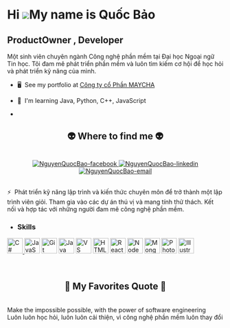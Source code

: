 Hi ![](https://user-images.githubusercontent.com/18350557/176309783-0785949b-9127-417c-8b55-ab5a4333674e.gif)My name is Quốc Bảo
================================================================================================================================

ProductOwner , Developer
------------------------

Một sinh viên chuyên ngành Công nghệ phần mềm tại Đại học Ngoại ngữ Tin học. Tôi đam mê phát triển phần mềm và luôn tìm kiếm cơ hội để học hỏi và phát triển kỹ năng của mình.


*   🖥️  See my portfolio at [Công ty cổ Phần MAYCHA](http://maycha.com.vn/)
*   🧠  I'm learning Java, Python, C++, JavaScript

*   <br>
<h2 align="center">👽 Where to find me 👽</h2>
<br>
<!-- https://icons8.com -->
<div align="center">
  
  <a href=https://www.facebook.com/nguyen.quocbao2004/ target="blank">
    <img src="https://img.icons8.com/bubbles/100/000000/facebook-new.png" alt="NguyenQuocBao-facebook" />
  </a>
  
  <a href=https://www.linkedin.com/in/NguyenQuocBaoDevWeb/ target="blank">
    <img src="https://img.icons8.com/bubbles/100/000000/linkedin.png" alt="NguyenQuocBao-linkedin" />
  </a>
 
  <a href="mailto:baoquoc0927@gmail.com" target="top">
    <img src="https://img.icons8.com/bubbles/100/000000/apple-mail.png" alt="NguyenQuocBao-email" />
  </a>
</div>

<br>

 ⚡  Phát triển kỹ năng lập trình và kiến thức chuyên môn để trở thành một lập trình viên giỏi. Tham gia vào các dự án thú vị và mang tính thử thách. Kết nối và hợp tác với những người đam mê công nghệ phần mềm.
*   ### Skills 
<p align="left">
<a href="https://docs.microsoft.com/en-us/dotnet/csharp/" target="_blank" rel="noreferrer">
  <img src="https://raw.githubusercontent.com/danielcranney/readme-generator/main/public/icons/skills/csharp-colored.svg" width="36" height="36" alt="C#" />
</a><a href="https://developer.mozilla.org/en-US/docs/Web/JavaScript" target="_blank" rel="noreferrer">
  <img src="https://raw.githubusercontent.com/danielcranney/readme-generator/main/public/icons/skills/javascript-colored.svg" width="36" height="36" alt="JavaScript" /></a>
  <a href="https://git-scm.com/" target="_blank" rel="noreferrer"><img src="https://raw.githubusercontent.com/danielcranney/readme-generator/main/public/icons/skills/git-colored.svg" width="36" height="36" alt="Git" /></a>
  <a href="https://www.oracle.com/java/" target="_blank" rel="noreferrer"><img src="https://raw.githubusercontent.com/danielcranney/readme-generator/main/public/icons/skills/java-colored.svg" width="36" height="36" alt="Java" /></a>
  <a href="https://code.visualstudio.com/" target="_blank" rel="noreferrer"><img src="https://raw.githubusercontent.com/danielcranney/readme-generator/main/public/icons/skills/visualstudiocode.svg" width="36" height="36" alt="VS Code" /></a>
  <a href="https://developer.mozilla.org/en-US/docs/Glossary/HTML5" target="_blank" rel="noreferrer"><img src="https://raw.githubusercontent.com/danielcranney/readme-generator/main/public/icons/skills/html5-colored.svg" width="36" height="36" alt="HTML5" /></a>
  <a href="https://reactjs.org/" target="_blank" rel="noreferrer"><img src="https://raw.githubusercontent.com/danielcranney/readme-generator/main/public/icons/skills/react-colored.svg" width="36" height="36" alt="React" /></a>
  <a href="https://nodejs.org/en/" target="_blank" rel="noreferrer"><img src="https://raw.githubusercontent.com/danielcranney/readme-generator/main/public/icons/skills/nodejs-colored.svg" width="36" height="36" alt="NodeJS" /></a>
  <a href="https://www.mongodb.com/" target="_blank" rel="noreferrer"><img src="https://raw.githubusercontent.com/danielcranney/readme-generator/main/public/icons/skills/mongodb-colored.svg" width="36" height="36" alt="MongoDB" /></a>
  <a href="https://www.adobe.com/uk/products/photoshop.html" target="_blank" rel="noreferrer"><img src="https://raw.githubusercontent.com/danielcranney/readme-generator/main/public/icons/skills/photoshop-colored.svg" width="36" height="36" alt="Photoshop" /></a>
  <a href="https://www.adobe.com/uk/products/illustrator.html" target="_blank" rel="noreferrer"><img src="https://raw.githubusercontent.com/danielcranney/readme-generator/main/public/icons/skills/illustrator-colored.svg" width="36" height="36" alt="Illustrator" /></a>
                    </p>
      <br>
<h2 align="center">📑 My Favorites Quote 📑</h2>
<br>
<a > Make the impossible possible, with the power of software engineering 
  <br> 
  Luôn luôn học hỏi, luôn luôn cải thiện, vì công nghệ phần mềm luôn thay đổi
</a>
                         
            
                  
                  
                
